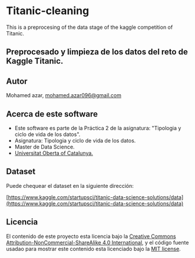 # Titanic-cleaning
This is a preprocesing of the data stage of the kaggle competition of Titanic.


## Preprocesado y limpieza de los datos del reto de Kaggle Titanic.

## Autor

Mohamed azar, mohamed.azar096@gmail.com

## Acerca de este software

* Este software es parte de la Práctica 2 de la asignatura: "Tipologia y ciclo de vida de los datos".
* Asignatura: Tipologia y ciclo de vida de los datos.
* Master de Data Science.
* [Universitat Oberta of Catalunya.](http://www.uoc.edu/portal/ca/index.html)


## Dataset

Puede chequear el dataset en la siguiente dirección:

[https://www.kaggle.com/startupsci/titanic-data-science-solutions/data](https://www.kaggle.com/startupsci/titanic-data-science-solutions/data)

## Licencia

El contenido de este proyecto esta licencia bajo la [Creative Commons Attribution-NonCommercial-ShareAlike 4.0 International](https://creativecommons.org/licenses/by-nc-sa/4.0/), 
y el código fuente usadao para mostrar este contenido esta licenciado bajo la  [MIT license](http://opensource.org/licenses/mit-license.php).
